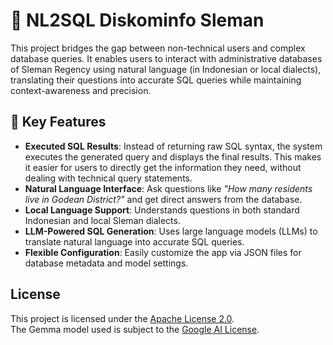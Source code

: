 # 💬 NL2SQL Diskominfo Sleman

This project bridges the gap between non-technical users and complex database queries. It enables users to interact with administrative databases of Sleman Regency using natural language (in Indonesian or local dialects), translating their questions into accurate SQL queries while maintaining context-awareness and precision.

## 🎯 Key Features

- **Executed SQL Results**: Instead of returning raw SQL syntax, the system executes the generated query and displays the final results. This makes it easier for users to directly get the information they need, without dealing with technical query statements.
- **Natural Language Interface**: Ask questions like *"How many residents live in Godean District?"* and get direct answers from the database.
- **Local Language Support**: Understands questions in both standard Indonesian and local Sleman dialects.
- **LLM-Powered SQL Generation**: Uses large language models (LLMs) to translate natural language into accurate SQL queries.
- **Flexible Configuration**: Easily customize the app via JSON files for database metadata and model settings.

## License
This project is licensed under the [Apache License 2.0](LICENSE).  
The Gemma model used is subject to the [Google AI License](https://ai.google.dev/gemma/terms).
